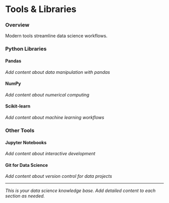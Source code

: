 # Tools & Libraries

### Overview

Modern tools streamline data science workflows.

### Python Libraries

#### Pandas
*Add content about data manipulation with pandas*

#### NumPy
*Add content about numerical computing*

#### Scikit-learn
*Add content about machine learning workflows*

### Other Tools

#### Jupyter Notebooks
*Add content about interactive development*

#### Git for Data Science
*Add content about version control for data projects*

---

*This is your data science knowledge base. Add detailed content to each section as needed.*
